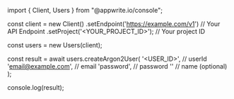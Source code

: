 import { Client, Users } from "@appwrite.io/console";

const client = new Client()
    .setEndpoint('https://example.com/v1') // Your API Endpoint
    .setProject('<YOUR_PROJECT_ID>'); // Your project ID

const users = new Users(client);

const result = await users.createArgon2User(
    '<USER_ID>', // userId
    'email@example.com', // email
    'password', // password
    '<NAME>' // name (optional)
);

console.log(result);
